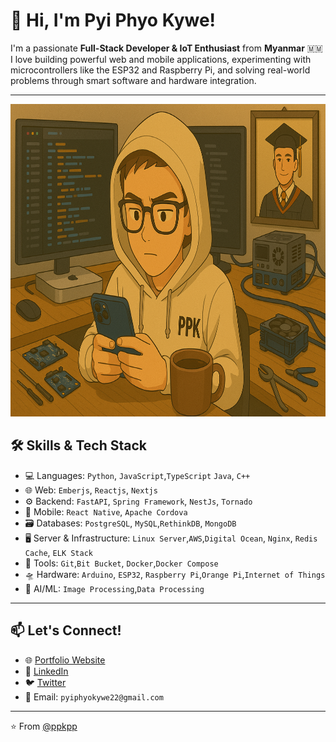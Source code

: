 

# 👋 Hi, I'm Pyi Phyo Kywe!

I'm a passionate **Full-Stack Developer & IoT Enthusiast** from **Myanmar** 🇲🇲<br>
I love building powerful web and mobile applications, experimenting with microcontrollers like the ESP32 and Raspberry Pi, and solving real-world problems through smart software and hardware integration.

---

<img src="assets/profile.png" height="500">

## 🛠️ Skills & Tech Stack

- 💻 Languages: `Python`, `JavaScript`,`TypeScript` `Java`, `C++`
- 🌐 Web: `Emberjs`, `Reactjs`, `Nextjs`
- ⚙️ Backend: `FastAPI`, `Spring Framework`, `NestJs`, `Tornado`
- 📱 Mobile: `React Native`, `Apache Cordova`
- 🗃️ Databases:  `PostgreSQL`, `MySQL`,`RethinkDB`, `MongoDB`
- 🖥️ Server & Infrastructure: `Linux Server`,`AWS`,`Digital Ocean`, `Nginx`, `Redis Cache`, `ELK Stack`
- 🔧 Tools: `Git`,`Bit Bucket`, `Docker`,`Docker Compose`
- 🛸 Hardware: `Arduino`, `ESP32`, `Raspberry Pi`,`Orange Pi`,`Internet of Things`
- 🧠 AI/ML: `Image Processing`,`Data Processing`


---

## 📫 Let's Connect!

- 🌐 [Portfolio Website](https://pyiphyokywe.com)
- 💼 [LinkedIn](https://www.linkedin.com/in/mg-pyi-phyo-kywe-80130b175)
- 🐦 [Twitter](https://twitter.com/yourhandle)
- 📧 Email: `pyiphyokywe22@gmail.com`


---

⭐️ From [@ppkpp](https://github.com/ppkpp)
